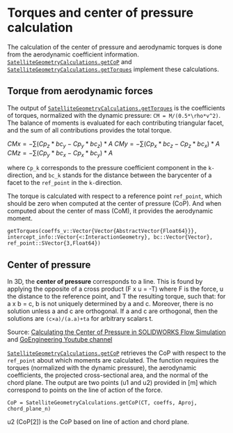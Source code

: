 # Torques and center of pressure calculation

The calculation of the center of pressure and aerodynamic torques is done from the aerodynamic coefficient information. [`SatelliteGeometryCalculations.getCoP`](@ref) and [`SatelliteGeometryCalculations.getTorques`](@ref) implement these calculations.

## Torque from aerodynamic forces

The output of [`SatelliteGeometryCalculations.getTorques`](@ref) is the coefficients of torques, normalized with the dynamic pressure: ``CM = M/(0.5*\rho*v^2)``. The balance of moments is evaluated for each contributing triangular facet, and the sum of all contributions provides the total torque.

$CMx = -\sum(Cp_z * bc_y - Cp_y * bc_z) * A$
$CMy = -\sum(Cp_x * bc_z - Cp_z * bc_x) * A$
$CMz = -\sum(Cp_y * bc_x - Cp_x * bc_y) * A$

where ``Cp_k`` corresponds to the pressure coefficient component in the ``k-``direction, and ``bc_k`` stands for the distance between the barycenter of a facet to the `ref_point` in the ``k-``direction.

The torque is calculated with respect to a reference point `ref_point`, which should be zero when computed at the center of pressure (CoP). And when computed about the center of mass (CoM), it provides the aerodynamic moment.

```
getTorques(coeffs_v::Vector{Vector{AbstractVector{Float64}}}, intercept_info::Vector{<:InteractionGeometry}, bc::Vector{Vector}, ref_point::SVector{3,Float64})
```

## Center of pressure

In 3D, the **center of pressure** corresponds to a line. This is found by applying the opposite of a cross product (F x u = -T) where F is the force, u the distance to the reference point, and T the resulting torque, such that: for a x b = c, b is not uniquely determined by a and c. Moreover, there is no solution unless a and c are orthogonal. If a and c are orthogonal, then the solutions are ``(c×a)/(a.a)+ta`` for arbitrary scalars t. 

Source: [Calculating the Center of Pressure in SOLIDWORKS Flow Simulation](https://www.goengineer.com/blog/calculating-center-of-pressure-solidworks-flow-simulation#:~:text=To%20do%20this%2C%20create%20a%203D%20sketch%2C%20add,the%20chord%20plane%20is%20the%20center%20of%20pressure.)
and [GoEngineering Youtube channel](https://www.youtube.com/watch?v=GARurpX-VXE) 

[`SatelliteGeometryCalculations.getCoP`](@ref) retrieves the CoP with respect to the `ref_point` about which moments are calculated. The function requires the torques (normalized with the dynamic pressure), the aerodynamic coefficients, the projected cross-sectional area, and the normal of the chord plane. The output are two points (u1 and u2) provided in [m] which correspond to points on the line of action of the force. 

```
CoP = SatelliteGeometryCalculations.getCoP(CT, coeffs, Aproj, chord_plane_n)
```

u2 (CoP[2]) is the CoP based on line of action and chord plane.
